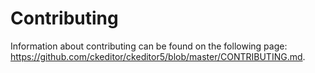 Contributing
============

Information about contributing can be found on the following page: <https://github.com/ckeditor/ckeditor5/blob/master/CONTRIBUTING.md>.
